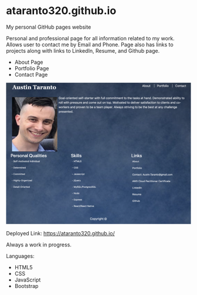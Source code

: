 # ataranto320.github.io
My personal GitHub pages website

Personal and professional page for all information related to my work. Allows user to contact me by Email and Phone. Page also has links to projects along with links to LinkedIn, Resume, and Github page. 

- About Page
- Portfolio Page
- Contact Page

![](pics/portfolio2.png)

Deployed Link: https://ataranto320.github.io/

Always a work in progress.

Languages:

- HTML5
- CSS
- JavaScript
- Bootstrap